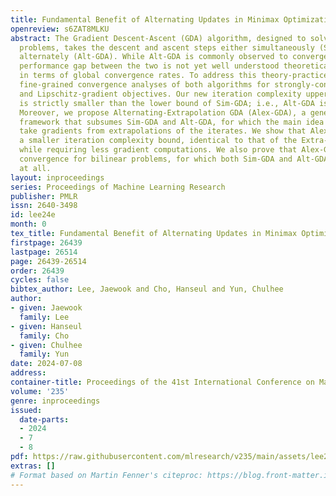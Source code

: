 ```yaml
---
title: Fundamental Benefit of Alternating Updates in Minimax Optimization
openreview: s6ZAT8MLKU
abstract: The Gradient Descent-Ascent (GDA) algorithm, designed to solve minimax optimization
  problems, takes the descent and ascent steps either simultaneously (Sim-GDA) or
  alternately (Alt-GDA). While Alt-GDA is commonly observed to converge faster, the
  performance gap between the two is not yet well understood theoretically, especially
  in terms of global convergence rates. To address this theory-practice gap, we present
  fine-grained convergence analyses of both algorithms for strongly-convex-strongly-concave
  and Lipschitz-gradient objectives. Our new iteration complexity upper bound of Alt-GDA
  is strictly smaller than the lower bound of Sim-GDA; i.e., Alt-GDA is provably faster.
  Moreover, we propose Alternating-Extrapolation GDA (Alex-GDA), a general algorithmic
  framework that subsumes Sim-GDA and Alt-GDA, for which the main idea is to alternately
  take gradients from extrapolations of the iterates. We show that Alex-GDA satisfies
  a smaller iteration complexity bound, identical to that of the Extra-gradient method,
  while requiring less gradient computations. We also prove that Alex-GDA enjoys linear
  convergence for bilinear problems, for which both Sim-GDA and Alt-GDA fail to converge
  at all.
layout: inproceedings
series: Proceedings of Machine Learning Research
publisher: PMLR
issn: 2640-3498
id: lee24e
month: 0
tex_title: Fundamental Benefit of Alternating Updates in Minimax Optimization
firstpage: 26439
lastpage: 26514
page: 26439-26514
order: 26439
cycles: false
bibtex_author: Lee, Jaewook and Cho, Hanseul and Yun, Chulhee
author:
- given: Jaewook
  family: Lee
- given: Hanseul
  family: Cho
- given: Chulhee
  family: Yun
date: 2024-07-08
address:
container-title: Proceedings of the 41st International Conference on Machine Learning
volume: '235'
genre: inproceedings
issued:
  date-parts:
  - 2024
  - 7
  - 8
pdf: https://raw.githubusercontent.com/mlresearch/v235/main/assets/lee24e/lee24e.pdf
extras: []
# Format based on Martin Fenner's citeproc: https://blog.front-matter.io/posts/citeproc-yaml-for-bibliographies/
---
```

